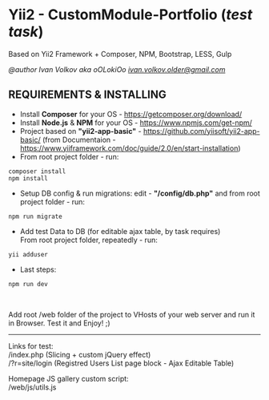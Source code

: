 # Yii2 - CustomModule-Portfolio (_test task_)

Based on Yii2 Framework + Composer, NPM, Bootstrap, LESS, Gulp

*@author Ivan Volkov aka oOLokiOo <ivan.volkov.older@gmail.com>*

REQUIREMENTS & INSTALLING
-------------------------

- Install **Composer** for your OS - https://getcomposer.org/download/ 
- Install **Node.js** & **NPM** for your OS - https://www.npmjs.com/get-npm/ 
- Project based on **"yii2-app-basic"** - https://github.com/yiisoft/yii2-app-basic/ (from Documentaion - https://www.yiiframework.com/doc/guide/2.0/en/start-installation)
- From root project folder - run:
```
composer install
npm install
```
- Setup DB config & run migrations:
edit - **"/config/db.php"** and from root project folder - run:
```
npm run migrate
```
- Add test Data to DB (for editable ajax table, by task requires)<br />
From root project folder, repeatedly - run:
```
yii adduser
```

- Last steps:
```
npm run dev
```

<br />
<p>	
Add root /web folder of the project to VHosts of your web server and run it in Browser.	
Test it and Enjoy! ;)	
</p>

---

Links for test:<br />
/index.php (Slicing + custom jQuery effect)<br />
/?r=site/login (Registred Users List page block - Ajax Editable Table)

Homepage JS gallery custom script:<br />
/web/js/utils.js
